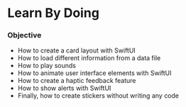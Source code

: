 # Learn By Doing 

### Objective
- How to create a card layout with SwiftUI
-	How to load different information from a data file
-	How to play sounds
-	How to animate user interface elements with SwiftUI
-	How to create a haptic feedback feature 
-	How to show alerts with SwiftUI
-	Finally, how to create stickers without writing any code
